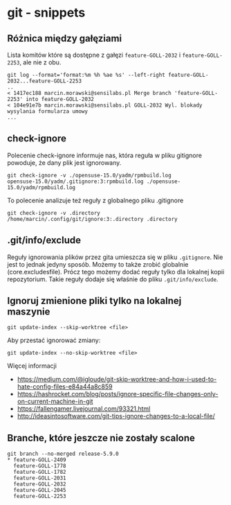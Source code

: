 # git - snippets

## Różnica między gałęziami

Lista komitów które są dostępne z gałęzi `feature-GOLL-2032` i `feature-GOLL-2253`, ale nie z obu.

```
git log --format='format:%m %h %ae %s' --left-right feature-GOLL-2032...feature-GOLL-2253
..
< 1417ec188 marcin.morawski@sensilabs.pl Merge branch 'feature-GOLL-2253' into feature-GOLL-2032
< 104e91e7b marcin.morawski@sensilabs.pl GOLL-2032 Wyl. blokady wysylania formularza umowy
...
````

## check-ignore
Polecenie check-ignore informuje nas, która reguła w pliku gitignore powoduje, że dany plik jest ignorowany.

```
git check-ignore -v ./opensuse-15.0/yadm/rpmbuild.log
opensuse-15.0/yadm/.gitignore:3:rpmbuild.log ./opensuse-15.0/yadm/rpmbuild.log
```

To polecenie analizuje też reguły z globalnego pliku .gitignore

```
git check-ignore -v .directory
/home/marcin/.config/git/ignore:3:.directory .directory

```

## .git/info/exclude
Reguły ignorowania plików przez gita umieszcza się w pliku `.gitignore`. Nie jest to jednak jedyny sposób.
Możemy to także zrobić globalnie (core.excludesfile). Prócz tego możemy dodać reguły tylko dla lokalnej kopii repozytorium.
Takie reguły dodaje się właśnie do pliku `.git/info/exclude`.


## Ignoruj zmienione pliki tylko na lokalnej maszynie

```
git update-index --skip-worktree <file>
```

Aby przestać ignorować zmiany:
```
git update-index --no-skip-worktree <file>
```

Więcej informacji
 * https://medium.com/@igloude/git-skip-worktree-and-how-i-used-to-hate-config-files-e84a44a8c859
 * https://hashrocket.com/blog/posts/ignore-specific-file-changes-only-on-current-machine-in-git
 * https://fallengamer.livejournal.com/93321.html
 * http://ideasintosoftware.com/git-tips-ignore-changes-to-a-local-file/

## Branche, które jeszcze nie zostały scalone

```
git branch --no-merged release-5.9.0
* feature-GOLL-2409
  feature-GOLL-1778
  feature-GOLL-1782
  feature-GOLL-2031
  feature-GOLL-2032
  feature-GOLL-2045
  feature-GOLL-2253
```
